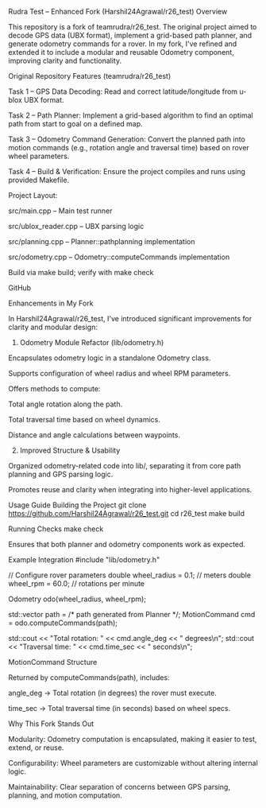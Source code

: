 Rudra Test – Enhanced Fork (Harshil24Agrawal/r26_test)
Overview

This repository is a fork of teamrudra/r26_test.
The original project aimed to decode GPS data (UBX format), implement a grid-based path planner, and generate odometry commands for a rover. In my fork, I've refined and extended it to include a modular and reusable Odometry component, improving clarity and functionality.

Original Repository Features (teamrudra/r26_test)

Task 1 – GPS Data Decoding: Read and correct latitude/longitude from u-blox UBX format.

Task 2 – Path Planner: Implement a grid-based algorithm to find an optimal path from start to goal on a defined map.

Task 3 – Odometry Command Generation: Convert the planned path into motion commands (e.g., rotation angle and traversal time) based on rover wheel parameters.

Task 4 – Build & Verification: Ensure the project compiles and runs using provided Makefile.

Project Layout:

src/main.cpp – Main test runner

src/ublox_reader.cpp – UBX parsing logic

src/planning.cpp – Planner::pathplanning implementation

src/odometry.cpp – Odometry::computeCommands implementation

Build via make build; verify with make check

GitHub

Enhancements in My Fork

In Harshil24Agrawal/r26_test, I've introduced significant improvements for clarity and modular design:

1. Odometry Module Refactor (lib/odometry.h)

Encapsulates odometry logic in a standalone Odometry class.

Supports configuration of wheel radius and wheel RPM parameters.

Offers methods to compute:

Total angle rotation along the path.

Total traversal time based on wheel dynamics.

Distance and angle calculations between waypoints.

2. Improved Structure & Usability

Organized odometry-related code into lib/, separating it from core path planning and GPS parsing logic.

Promotes reuse and clarity when integrating into higher-level applications.

Usage Guide
Building the Project
git clone https://github.com/Harshil24Agrawal/r26_test.git
cd r26_test
make build

Running Checks
make check


Ensures that both planner and odometry components work as expected.

Example Integration
#include "lib/odometry.h"

// Configure rover parameters
double wheel_radius = 0.1;  // meters
double wheel_rpm    = 60.0; // rotations per minute

Odometry odo(wheel_radius, wheel_rpm);

std::vector<Coordinate> path = /* path generated from Planner */;
MotionCommand cmd = odo.computeCommands(path);

std::cout << "Total rotation: " << cmd.angle_deg << " degrees\n";
std::cout << "Traversal time: " << cmd.time_sec << " seconds\n";

MotionCommand Structure

Returned by computeCommands(path), includes:

angle_deg → Total rotation (in degrees) the rover must execute.

time_sec → Total traversal time (in seconds) based on wheel specs.

Why This Fork Stands Out

Modularity: Odometry computation is encapsulated, making it easier to test, extend, or reuse.

Configurability: Wheel parameters are customizable without altering internal logic.

Maintainability: Clear separation of concerns between GPS parsing, planning, and motion computation.
